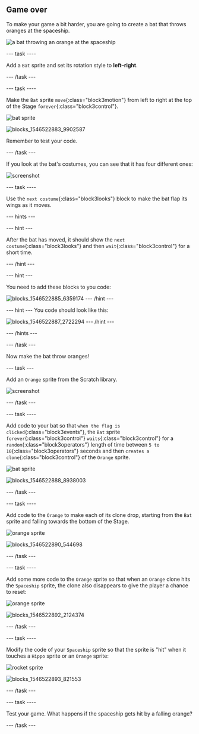 ## Game over

To make your game a bit harder, you are going to create a bat that throws oranges at the spaceship.

![a bat throwing an orange at the spaceship](images/bat-oranges.png)

\--- task \----

Add a `Bat` sprite and set its rotation style to **left–right**.

\--- /task \---

\--- task \----

Make the `Bat` sprite `move`{:class="block3motion"} from left to right at the top of the Stage `forever`{:class="block3control"}.

![bat sprite](images/bat-sprite.png)

![blocks_1546522883_9902587](images/blocks_1546522883_9902587.png)

Remember to test your code.

\--- /task \---

If you look at the bat's costumes, you can see that it has four different ones:

![screenshot](images/invaders-bat-costume.png)

\--- task \----

Use the `next costume`{:class="block3looks"} block to make the bat flap its wings as it moves.

\--- hints \---

\--- hint \---

After the bat has moved, it should show the `next costume`{:class="block3looks"} and then `wait`{:class="block3control"} for a short time.

\--- /hint \---

\--- hint \---

You need to add these blocks to you code:

![blocks_1546522885_6359174](images/blocks_1546522885_6359174.png) \--- /hint \---

\--- hint \--- You code should look like this:

![blocks_1546522887_2722294](images/blocks_1546522887_2722294.png) \--- /hint \---

\--- /hints \---

\--- /task \---

Now make the bat throw oranges!

\--- task \---

Add an `Orange` sprite from the Scratch library.

![screenshot](images/invaders-orange.png)

\--- /task \---

\--- task \----

Add code to your bat so that `when the flag is clicked`{:class="block3events"}, the `Bat` sprite `forever`{:class="block3control"} `waits`{:class="block3control"} for a `random`{:class="block3operators"} length of time between `5 to 10`{:class="block3operators"} seconds and then `creates a clone`{:class="block3control"} of the `Orange` sprite.

![bat sprite](images/bat-sprite.png)

![blocks_1546522888_8938003](images/blocks_1546522888_8938003.png)

\--- /task \---

\--- task \----

Add code to the `Orange` to make each of its clone drop, starting from the `Bat` sprite and falling towards the bottom of the Stage.

![orange sprite](images/orange-sprite.png)

![blocks_1546522890_544698](images/blocks_1546522890_544698.png)

\--- /task \---

\--- task \----

Add some more code to the `Orange` sprite so that when an `Orange` clone hits the `Spaceship` sprite, the clone also disappears to give the player a chance to reset:

![orange sprite](images/orange-sprite.png)

![blocks_1546522892_2124374](images/blocks_1546522892_2124374.png)

\--- /task \---

\--- task \----

Modify the code of your `Spaceship` sprite so that the sprite is "hit" when it touches a `Hippo` sprite or an `Orange` sprite:

![rocket sprite](images/rocket-sprite.png)

![blocks_1546522893_821553](images/blocks_1546522893_821553.png)

\--- /task \---

\--- task \----

Test your game. What happens if the spaceship gets hit by a falling orange?

\--- /task \---